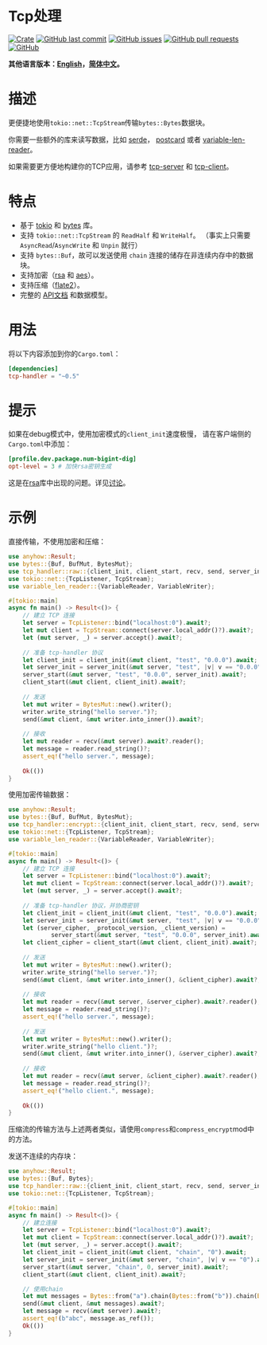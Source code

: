 # Tcp处理

[![Crate](https://img.shields.io/crates/v/tcp-handler.svg)](https://crates.io/crates/tcp-handler)
[![GitHub last commit](https://img.shields.io/github/last-commit/xuxiaocheng0201/tcp-handler)](https://github.com/xuxiaocheng0201/tcp-handler/commits/master)
[![GitHub issues](https://img.shields.io/github/issues-raw/xuxiaocheng0201/tcp-handler)](https://github.com/xuxiaocheng0201/tcp-handler/issues)
[![GitHub pull requests](https://img.shields.io/github/issues-pr/xuxiaocheng0201/tcp-handler)](https://github.com/xuxiaocheng0201/tcp-handler/pulls)
[![GitHub](https://img.shields.io/github/license/xuxiaocheng0201/tcp-handler)](https://github.com/xuxiaocheng0201/tcp-handler/blob/master/LICENSE)

**其他语言版本：[English](README.md)，[简体中文](README_zh.md)。**

# 描述

更便捷地使用`tokio::net::TcpStream`传输`bytes::Bytes`数据块。

你需要一些额外的库来读写数据，比如
[serde](https://crates.io/crates/serde)，
[postcard](https://crates.io/crates/postcard) 或者
[variable-len-reader](https://crates.io/crates/variable-len-reader)。

如果需要更方便地构建你的TCP应用，请参考
[tcp-server](https://crates.io/crates/tcp-server) 和 [tcp-client](https://crates.io/crates/tcp-client)。


# 特点

* 基于 [tokio](https://crates.io/crates/tokio) 和 [bytes](https://crates.io/crates/bytes) 库。
* 支持 `tokio::net::TcpStream` 的 `ReadHalf` 和 `WriteHalf`。
  （事实上只需要 `AsyncRead`/`AsyncWrite` 和 `Unpin` 就行）
* 支持 `bytes::Buf`，故可以发送使用 `chain` 连接的储存在非连续内存中的数据块。
* 支持加密（[rsa](https://crates.io/crates/rsa) 和 [aes](https://crates.io/crates/aes-gcm)）。
* 支持压缩（[flate2](https://crates.io/crates/flate2)）。
* 完整的 [API文档](https://docs.rs/tcp-handler/) 和数据模型。


# 用法

将以下内容添加到你的`Cargo.toml`：

```toml
[dependencies]
tcp-handler = "~0.5"
```


# 提示

如果在debug模式中，使用加密模式的`client_init`速度极慢，
请在客户端侧的`Cargo.toml`中添加：

```toml
[profile.dev.package.num-bigint-dig]
opt-level = 3 # 加快rsa密钥生成
```

这是在[rsa](https://crates.io/crates/rsa)库中出现的问题。详见[讨论](https://github.com/RustCrypto/RSA/issues/29)。


# 示例

直接传输，不使用加密和压缩：

```rust
use anyhow::Result;
use bytes::{Buf, BufMut, BytesMut};
use tcp_handler::raw::{client_init, client_start, recv, send, server_init, server_start};
use tokio::net::{TcpListener, TcpStream};
use variable_len_reader::{VariableReader, VariableWriter};

#[tokio::main]
async fn main() -> Result<()> {
    // 建立 TCP 连接
    let server = TcpListener::bind("localhost:0").await?;
    let mut client = TcpStream::connect(server.local_addr()?).await?;
    let (mut server, _) = server.accept().await?;
    
    // 准备 tcp-handler 协议
    let client_init = client_init(&mut client, "test", "0.0.0").await;
    let server_init = server_init(&mut server, "test", |v| v == "0.0.0").await;
    server_start(&mut server, "test", "0.0.0", server_init).await?;
    client_start(&mut client, client_init).await?;
    
    // 发送
    let mut writer = BytesMut::new().writer();
    writer.write_string("hello server.")?;
    send(&mut client, &mut writer.into_inner()).await?;
    
    // 接收
    let mut reader = recv(&mut server).await?.reader();
    let message = reader.read_string()?;
    assert_eq!("hello server.", message);
    
    Ok(())
}
```

使用加密传输数据：

```rust
use anyhow::Result;
use bytes::{Buf, BufMut, BytesMut};
use tcp_handler::encrypt::{client_init, client_start, recv, send, server_init, server_start};
use tokio::net::{TcpListener, TcpStream};
use variable_len_reader::{VariableReader, VariableWriter};

#[tokio::main]
async fn main() -> Result<()> {
    // 建立 TCP 连接
    let server = TcpListener::bind("localhost:0").await?;
    let mut client = TcpStream::connect(server.local_addr()?).await?;
    let (mut server, _) = server.accept().await?;
    
    // 准备 tcp-handler 协议，并协商密钥
    let client_init = client_init(&mut client, "test", "0.0.0").await;
    let server_init = server_init(&mut server, "test", |v| v == "0.0.0").await;
    let (server_cipher, _protocol_version, _client_version) =
            server_start(&mut server, "test", "0.0.0", server_init).await?;
    let client_cipher = client_start(&mut client, client_init).await?;
    
    // 发送
    let mut writer = BytesMut::new().writer();
    writer.write_string("hello server.")?;
    send(&mut client, &mut writer.into_inner(), &client_cipher).await?;
    
    // 接收
    let mut reader = recv(&mut server, &server_cipher).await?.reader();
    let message = reader.read_string()?;
    assert_eq!("hello server.", message);
    
    // 发送
    let mut writer = BytesMut::new().writer();
    writer.write_string("hello client.")?;
    send(&mut client, &mut writer.into_inner(), &server_cipher).await?;
    
    // 接收
    let mut reader = recv(&mut server, &client_cipher).await?.reader();
    let message = reader.read_string()?;
    assert_eq!("hello client.", message);
    
    Ok(())
}
```

压缩流的传输方法与上述两者类似，请使用`compress`和`compress_encrypt`mod中的方法。

发送不连续的内存块：

```rust
use anyhow::Result;
use bytes::{Buf, Bytes};
use tcp_handler::raw::{client_init, client_start, recv, send, server_init, server_start};
use tokio::net::{TcpListener, TcpStream};

#[tokio::main]
async fn main() -> Result<()> {
    // 建立连接
    let server = TcpListener::bind("localhost:0").await?;
    let mut client = TcpStream::connect(server.local_addr()?).await?;
    let (mut server, _) = server.accept().await?;
    let client_init = client_init(&mut client, "chain", "0").await;
    let server_init = server_init(&mut server, "chain", |v| v == "0").await;
    server_start(&mut server, "chain", 0, server_init).await?;
    client_start(&mut client, client_init).await?;

    // 使用chain
    let mut messages = Bytes::from("a").chain(Bytes::from("b")).chain(Bytes::from("c"));
    send(&mut client, &mut messages).await?;
    let message = recv(&mut server).await?;
    assert_eq!(b"abc", message.as_ref());
    Ok(())
}
```
